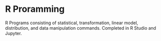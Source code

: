 # R Proramming
R Programs consisting of statistical, transformation, linear model, distribution, and data manipulation commands. 
Completed in R Studio and Jupyter.
